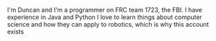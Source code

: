 I'm Duncan and I'm a programmer on FRC team 1723, the FBI. 
I have experience in Java and Python
I love to learn things about computer science and how they can apply to robotics, which is why this account exists
